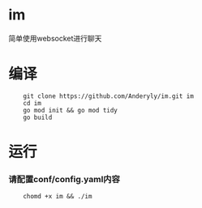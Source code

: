 # im

简单使用websocket进行聊天

# 编译
```shell
    git clone https://github.com/Anderyly/im.git im
    cd im
    go mod init && go mod tidy
    go build
```

# 运行
### 请配置conf/config.yaml内容
```shell
    chomd +x im && ./im
```
